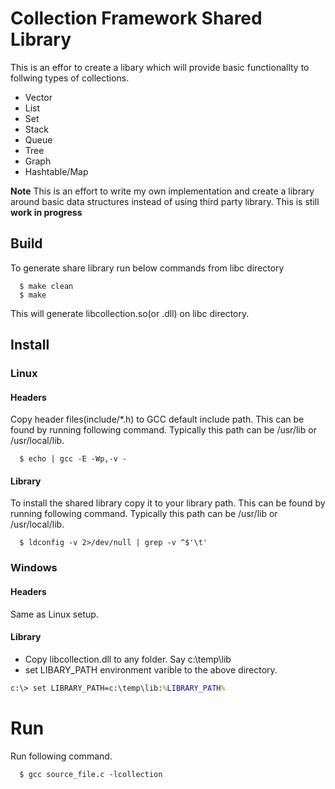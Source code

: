 
# Collection Framework Shared Library

This is an effor to create a libary which will provide basic functionallty to follwing types of collections.

- Vector
- List
- Set
- Stack
- Queue
- Tree
- Graph
- Hashtable/Map

**Note** This is an effort to write my own implementation and create a library around basic data structures instead of using third party library. This is still **work in progress**

## Build

To generate share library run below commands from libc directory

```shell
  $ make clean
  $ make
```

This will generate libcollection.so(or .dll) on libc directory.

## Install

### Linux

#### Headers

Copy header files(include/*.h) to GCC default include path. This can be found by running following command. Typically this path can be /usr/lib or /usr/local/lib.

```shell
  $ echo | gcc -E -Wp,-v -
```

#### Library

To install the shared library copy it to your library path. This can be found by running following command. Typically this path can be /usr/lib or /usr/local/lib.

```shell
  $ ldconfig -v 2>/dev/null | grep -v ^$'\t'
```

### Windows

#### Headers

Same as Linux setup.

#### Library

- Copy libcollection.dll to any folder. Say c:\temp\lib
- set LIBARY_PATH environment varible to the above directory.

```bat
c:\> set LIBRARY_PATH=c:\temp\lib:%LIBRARY_PATH%
```

# Run

Run following command.

```shell
  $ gcc source_file.c -lcollection
```
